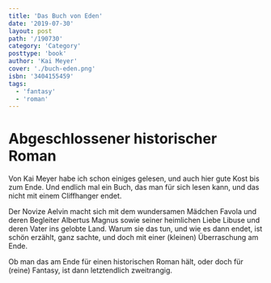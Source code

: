 ```yaml
---
title: 'Das Buch von Eden'
date: '2019-07-30'
layout: post
path: '/190730'
category: 'Category'
posttype: 'book'
author: 'Kai Meyer'
cover: './buch-eden.png'
isbn: '3404155459'
tags:
  - 'fantasy'
  - 'roman'
---
```


# Abgeschlossener historischer Roman

Von Kai Meyer habe ich schon einiges gelesen, und auch hier gute Kost bis zum Ende. Und endlich mal ein Buch, das man für sich lesen kann, und das nicht mit einem Cliffhanger endet.

Der Novize Aelvin macht sich mit dem wundersamen Mädchen Favola und deren Begleiter Albertus Magnus sowie seiner heimlichen Liebe Libuse und deren Vater ins gelobte Land. Warum sie das tun, und wie es dann endet, ist schön erzählt, ganz sachte, und doch mit einer (kleinen) Überraschung am Ende.

Ob man das am Ende für einen historischen Roman hält, oder doch für (reine) Fantasy, ist dann letztendlich zweitrangig.